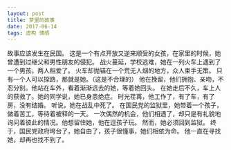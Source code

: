 ```yaml
---
layout: post
title: 梦里的故事
date: 2017-06-14
tags: 虚构 情感
---
```

故事应该发生在民国。
这是一个有点开放又逆来顺受的女孩，在家里的时候，她曾遭到过继父和男性朋友的侵犯。
战火蔓延，学校逃难，她在一列火车上遇到了一个男孩，两人相爱了。
火车却抛锚在一个荒无人烟的地方，众人束手无策。
只有一个人可以探路，那就是她。（这是不合理的）
他在挽留，他们拥抱、亲吻，不忍分别。他站在车外，看着渐渐远去的她，等着她回头。
在她走后不久，车上人的获救了。她的同学说，她已身患绝症。
时光荏苒，他工作了，有了车，有了房，没有结婚。
听说，她在战乱中死了。
在国民党的监狱里，她带着一个孩子，做着苦工，等待着被释的一天。
一次偶然的机会，他们相遇了，却只是有礼貌地询问着彼此的情况。他想留住她，他在逗孩子玩。
然而，她必须回到监狱。
终于，国民党政府垮台了，她自由了，孩子很懂事，她们相依为命。
他一直在寻找她，却再也找不到了。

